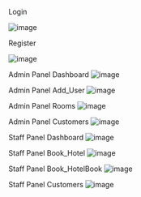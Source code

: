 
Login

![image](https://github.com/user-attachments/assets/626f8b8d-5da3-4469-9a88-60c57be11e19)

Register

![image](https://github.com/user-attachments/assets/e7521583-94bc-4470-9a73-05d2f0bf80ec)

Admin Panel Dashboard
![image](https://github.com/user-attachments/assets/202a7a5f-db6f-4ec4-a9c9-a87284e62b04)

Admin Panel Add_User
![image](https://github.com/user-attachments/assets/2f175212-29b5-48e7-8558-27d59e7e21af)

Admin Panel Rooms
![image](https://github.com/user-attachments/assets/ca59615c-ad18-4e0c-a20d-311023ee4c75)

Admin Panel Customers
![image](https://github.com/user-attachments/assets/a3da3314-df96-4ba2-9991-f2df44026a6f)

Staff Panel Dashboard
![image](https://github.com/user-attachments/assets/3bce5e77-800b-4e71-b666-99cfd0bab9a5)

Staff Panel Book_Hotel
![image](https://github.com/user-attachments/assets/8224c3f1-bc8a-4049-acc4-e6effaee51c5)

Staff Panel Book_HotelBook
![image](https://github.com/user-attachments/assets/8014900c-0af9-43d5-8608-cfe60a1586ff)

Staff Panel Customers
![image](https://github.com/user-attachments/assets/a237864b-2164-4985-bd3c-024919171cec)

